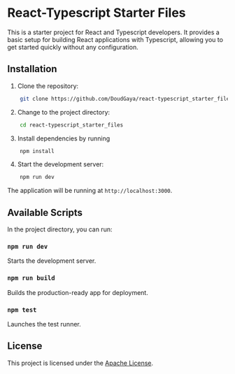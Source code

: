 
# React-Typescript Starter Files

This is a starter project for React and Typescript developers. It provides a basic setup for building React applications with Typescript, allowing you to get started quickly without any configuration.

## Installation

1. Clone the repository:

```bash
    git clone https://github.com/DoudGaya/react-typescript_starter_files.git
```

2. Change to the project directory:

```bash
    cd react-typescript_starter_files
```

3. Install dependencies by running

```bash
    npm install
```

4. Start the development server:

```bash
    npm run dev
```


The application will be running at `http://localhost:3000`.

## Available Scripts

In the project directory, you can run:

### `npm run dev`

Starts the development server.

### `npm run build`

Builds the production-ready app for deployment.

### `npm test`

Launches the test runner.

## License

This project is licensed under the [Apache License](LICENSE).

